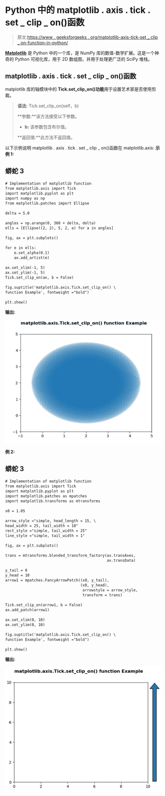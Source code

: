 # Python 中的 matplotlib . axis . tick . set _ clip _ on()函数

> 原文:[https://www . geeksforgeeks . org/matplotlib-axis-tick-set _ clip _ on-function-in-python/](https://www.geeksforgeeks.org/matplotlib-axis-tick-set_clip_on-function-in-python/)

[**Matplotlib**](https://www.geeksforgeeks.org/python-introduction-matplotlib/) 是 Python 中的一个库，是 NumPy 库的数值-数学扩展。这是一个神奇的 Python 可视化库，用于 2D 数组图，并用于处理更广泛的 SciPy 堆栈。

## matplotlib . axis . tick . set _ clip _ on()函数

matplotlib 库的轴模块中的 **Tick.set_clip_on()功能**用于设置艺术家是否使用剪裁。

> **语法:** Tick.set_clip_on(self，b)
> 
> **参数:**该方法接受以下参数。
> 
> *   **b:** 该参数包含布尔值。
> 
> **返回值:**此方法不返回值。

以下示例说明 matplotlib . axis . tick . set _ clip _ on()函数在 matplotlib.axis:
**示例 1:**

## 蟒蛇 3

```
# Implementation of matplotlib function
from matplotlib.axis import Tick
import matplotlib.pyplot as plt  
import numpy as np  
from matplotlib.patches import Ellipse  

delta = 5.0

angles = np.arange(0, 360 + delta, delta)  
ells = [Ellipse((2, 2), 5, 2, a) for a in angles]  

fig, ax = plt.subplots()  

for e in ells:  
    e.set_alpha(0.1)  
    ax.add_artist(e)  

ax.set_xlim(-1, 5)  
ax.set_ylim(-1, 5)  
Tick.set_clip_on(ax, b = False)

fig.suptitle('matplotlib.axis.Tick.set_clip_on() \
function Example', fontweight ="bold")  

plt.show() 
```

**输出:**

![](img/0e3378c2179861a1339fd297d4272e2c.png)

**例 2:**

## 蟒蛇 3

```
# Implementation of matplotlib function
from matplotlib.axis import Tick
import matplotlib.pyplot as plt  
import matplotlib.patches as mpatches  
import matplotlib.transforms as mtransforms  

x0 = 1.05

arrow_style ="simple, head_length = 15, \
head_width = 25, tail_width = 10"  
rect_style ="simple, tail_width = 25"
line_style ="simple, tail_width = 1"

fig, ax = plt.subplots()  

trans = mtransforms.blended_transform_factory(ax.transAxes, 
                                              ax.transData)  

y_tail = 0
y_head = 10
arrow1 = mpatches.FancyArrowPatch((x0, y_tail),   
                                  (x0, y_head),  
                                   arrowstyle = arrow_style,  
                                   transform = trans) 

Tick.set_clip_on(arrow1, b = False) 
ax.add_patch(arrow1)  

ax.set_xlim(0, 10)  
ax.set_ylim(0, 10) 

fig.suptitle('matplotlib.axis.Tick.set_clip_on() \
function Example', fontweight ="bold")  

plt.show() 
```

**输出:**

![](img/17b6e29dfaba6bae0ae55f6f1d243b6f.png)